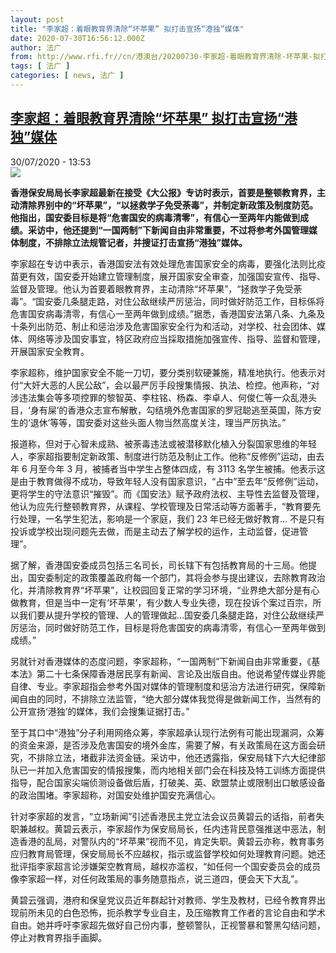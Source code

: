 ```yaml
---
layout: post
title: "李家超：着眼教育界清除“坏苹果” 拟打击宣扬“港独”媒体"
date: 2020-07-30T16:56:12.000Z
author: 法广
from: http://www.rfi.fr//cn/港澳台/20200730-李家超-着眼教育界清除-坏苹果-拟打击宣扬-港独-媒体
tags: [ 法广 ]
categories: [ news, 法广 ]
---
```

<!--1596128172000-->
[李家超：着眼教育界清除“坏苹果” 拟打击宣扬“港独”媒体](http://www.rfi.fr//cn/%E6%B8%AF%E6%BE%B3%E5%8F%B0/20200730-%E6%9D%8E%E5%AE%B6%E8%B6%85-%E7%9D%80%E7%9C%BC%E6%95%99%E8%82%B2%E7%95%8C%E6%B8%85%E9%99%A4-%E5%9D%8F%E8%8B%B9%E6%9E%9C-%E6%8B%9F%E6%89%93%E5%87%BB%E5%AE%A3%E6%89%AC-%E6%B8%AF%E7%8B%AC-%E5%AA%92%E4%BD%93)
------

<div>
<div>30/07/2020 - 13:53</div><img src="https://s.rfi.fr/media/display/f9bdaf9a-ae31-11ea-81ea-005056a964fe/w:310/p:16x9/hong-kong-presser-rt-ml-191023_hpMain_4x3_992.jpg"><p><strong>香港保安局局长李家超最新在接受《大公报》专访时表示，首要是整顿教育界，主动清除界别中的“坏苹果”，“以拯救学子免受荼毒”，并制定新政策及制度防范。他指出，国安委目标是将“危害国安的病毒清零”，有信心一至两年内能做到成绩。采访中，他还提到“一国两制”下新闻自由非常重要，不过将参考外国管理媒体制度，不排除立法规管记者，并搜证打击宣扬“港独”媒体。</strong></p><div class="t-content__body u-clearfix"><div class="m-interstitial"></div><p>李家超在专访中表示，香港国安法有效处理危害国家安全的病毒，要强化法则比疫苗更有效，国安委开始建立管理制度，展开国家安全审查，加强国安宣传、指导、监督及管理。他认为首要着眼教育界，主动清除“坏苹果”，“拯救学子免受荼毒”。“国安委几条腿走路，对住公敌继续严厉惩治，同时做好防范工作，目标係将危害国安病毒清零，有信心一至两年做到成绩。”据悉，香港国安法第八条、九条及十条列出防范、制止和惩治涉及危害国家安全行为和活动，对学校、社会团体、媒体、网络等涉及国安事宜，特区政府应当採取措施加强宣传、指导、监督和管理，开展国家安全教育。</p><p>李家超称，维护国家安全不能一刀切，要分类别软硬兼施，精准地执行。他表示对付“大奸大恶的人民公敌”，会以最严厉手段搜集情报、执法、检控。他声称，“对涉违法集会等多项控罪的黎智英、李柱铭、杨森、李卓人、何俊仁等一众乱港头目，‘身有屎’的香港众志宣布解散，勾结境外危害国家的罗冠聪逃至英国，陈方安生的‘退休’等等，国安委对这些头面人物当然高度关注，理当严厉执法。”</p><p>报道称，但对于心智未成熟、被荼毒违法或被潜移默化植入分裂国家思维的年轻人，李家超指要制定新政策、制度进行防范及制止工作。他称“反修例”运动，由去年 6 月至今年 3 月，被捕者当中学生占整体四成，有 3113 名学生被捕。他表示这是由于教育做得不成功，导致年轻人没有国家意识，“占中”至去年“反修例”运动，更将学生的守法意识“摧毁”。而《国安法》赋予政府法权、主导性去监督及管理，他认为应先行整顿教育界，从课程、学校管理及日常活动等方面著手，“教育要先行处理，一名学生犯法，影响是一个家庭，我们 23 年已经无做好教育... 不是只有投诉或学校出现问题先去做，而是主动去了解学校的运作，主动监督，促进管理”。</p><p>据了解，香港国安委成员包括三名司长，司长辖下有包括教育局的十三局。他提出，国安委制定的政策覆盖政府每一个部门，其将会参与提出建议，去除教育政治化，并清除教育界“坏苹果”，让校园回复正常的学习环境，“业界绝大部分是有心做教育，但是当中一定有‘坏苹果’，有少数人专业失德，现在投诉个案过百宗，所以我们要从提升学校的管理、人的管理做起...国安委几条腿走路，对住公敌继续严厉惩治，同时做好防范工作，目标是将危害国安的病毒清零，有信心一至两年做到成绩。”</p><p>另就针对香港媒体的态度问题，李家超称，“一国两制”下新闻自由非常重要，《基本法》第二十七条保障香港居民享有新闻、言论及出版自由。他说希望传媒业界能自律、专业。李家超指会参考外国对媒体的管理制度和惩治方法进行研究，保障新闻自由的同时，不排除立法监管，“绝大部分媒体我觉得是做新闻工作，当然有的公开宣扬‘港独’的媒体，我们会搜集证据打击。”</p><p>至于其口中“港独”分子利用网络众筹，李家超承认现行法例有可能出现漏洞，众筹的资金来源，是否涉及危害国安的境外金库，需要了解，有关政策局在这方面会研究，不排除立法，堵截非法资金链。采访中，他还透露指，保安局辖下六大纪律部队已一并加入危害国安的情报搜集，而内地相关部门会在科技及特工训练方面提供指导，配合国家尖端侦测设备做后盾，打破美、英、欧盟禁止或限制出口敏感设备的政治围堵。李家超称，对国安处维护国安充满信心。</p><p>针对李家超的发言，“立场新闻”引述香港民主党立法会议员黄碧云的话指，前者失职兼越权。黄碧云表示，李家超作为保安局局长，任内违背民意强推送中恶法，制造香港的乱局，对警队内的“坏苹果”视而不见，肯定失职。黄碧云亦称，教育事务应归教育局管理，保安局局长不应越权，指示或监督学校如何处理教育问题。她还批评指李家超言论涉嫌架空教育局，越权亦滥权，“如任何一个国安委员会的成员像李家超一样，对任何政策局的事务随意指点，说三道四，便会天下大乱”。</p><p>黄碧云强调，港府和保皇党议员近年群起针对教师、学生及教材，已经令教育界出现前所未见的白色恐怖，扼杀教学专业自主，及压缩教育工作者的言论自由和学术自由。她并呼吁李家超先做好自己份内事，整顿警队，正视警暴和警黑勾结问题，停止对教育界指手画脚。</p><div class="o-self-promo o-self-promo--nl o-self-promo--hidden" data-selfpromo-newsletter></div><div class="o-self-promo o-self-promo--app o-self-promo--hidden" data-selfpromo-app></div></div>
</div>
